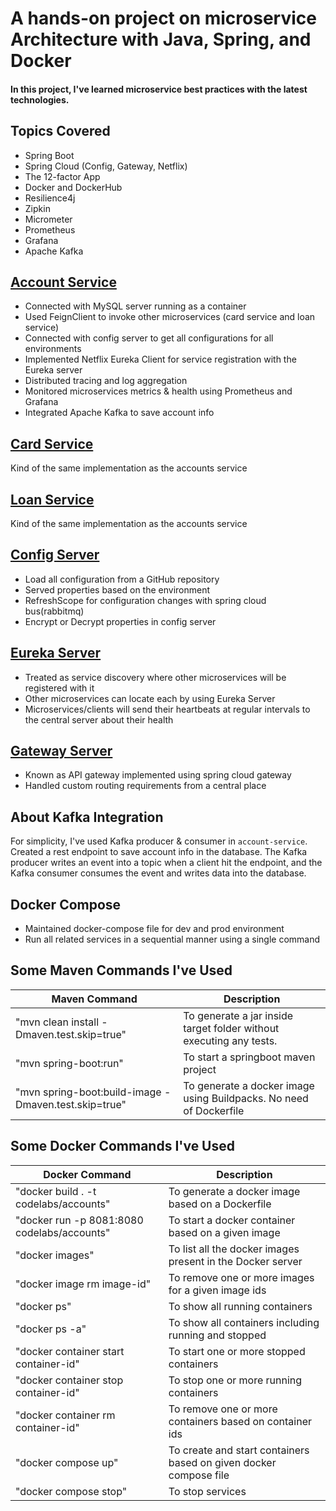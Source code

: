 # A hands-on project on microservice Architecture with Java, Spring, and Docker
#### In this project, I've learned microservice best practices with the latest technologies.


## Topics Covered
* Spring Boot
* Spring Cloud (Config, Gateway, Netflix)
* The 12-factor App
* Docker and DockerHub
* Resilience4j
* Zipkin 
* Micrometer
* Prometheus
* Grafana
* Apache Kafka

## [Account Service](https://github.com/muhib349/account-service.git)
* Connected with MySQL server running as a container
* Used FeignClient to invoke other microservices (card service and loan service)
* Connected with config server to get all configurations for all environments
* Implemented Netflix Eureka Client for service registration with the Eureka server
* Distributed tracing and log aggregation
* Monitored microservices metrics & health using Prometheus and Grafana
* Integrated Apache Kafka to save account info

## [Card Service](https://github.com/muhib349/card-service.git)
Kind of the same implementation as the accounts service 
## [Loan Service](https://github.com/muhib349/loan-service.git)
Kind of the same implementation as the accounts service

## [Config Server](https://github.com/muhib349/bank-config-server.git)
* Load all configuration from a GitHub repository
* Served properties based on the environment
* RefreshScope for configuration changes with spring cloud bus(rabbitmq)
* Encrypt or Decrypt properties in config server

## [Eureka Server](https://github.com/muhib349/eureka-server.git)
* Treated as service discovery where other microservices will be registered with it
* Other microservices can locate each by using Eureka Server
* Microservices/clients will send their heartbeats at regular intervals to the central server about their health

## [Gateway Server](https://github.com/muhib349/gateway-server.git)
* Known as API gateway implemented using spring cloud gateway
* Handled custom routing requirements from a central place

## About Kafka Integration
For simplicity, I've used Kafka producer & consumer in `account-service`. Created a rest endpoint to save account info in the database. The Kafka producer writes an event into a topic when a client hit the endpoint, and the Kafka consumer consumes the event and writes data into the database.

## Docker Compose
* Maintained docker-compose file for dev and prod environment
* Run all related services in a sequential manner using a single command
## Some Maven Commands I've Used

| Maven Command                                        | Description                                                         |
|------------------------------------------------------|---------------------------------------------------------------------|
| "mvn clean install -Dmaven.test.skip=true"           | To generate a jar inside target folder without executing any tests. |
| "mvn spring-boot:run"                                | To start a springboot maven project                                 |
| "mvn spring-boot:build-image -Dmaven.test.skip=true" | To generate a docker image using Buildpacks. No need of Dockerfile  |


## Some Docker Commands I've Used

| Docker Command                               | Description                                                       |
|----------------------------------------------|-------------------------------------------------------------------|
| "docker build . -t codelabs/accounts"        | To generate a docker image based on a Dockerfile                  |
| "docker run  -p 8081:8080 codelabs/accounts" | To start a docker container based on a given image                |
| "docker images"                              | To list all the docker images present in the Docker server        |
| "docker image rm image-id"                   | To remove one or more images for a given image ids                |
| "docker ps"                                  | To show all running containers                                    |
| "docker ps -a"                               | To show all containers including running and stopped              |
| "docker container start container-id"        | To start one or more stopped containers                           |
| "docker container stop container-id"         | To stop one or more running containers                            |
| "docker container rm container-id"           | To remove one or more containers based on container ids           |
| "docker compose up"                          | To create and start containers based on given docker compose file |
| "docker compose stop"                        | To stop services                                                  |

